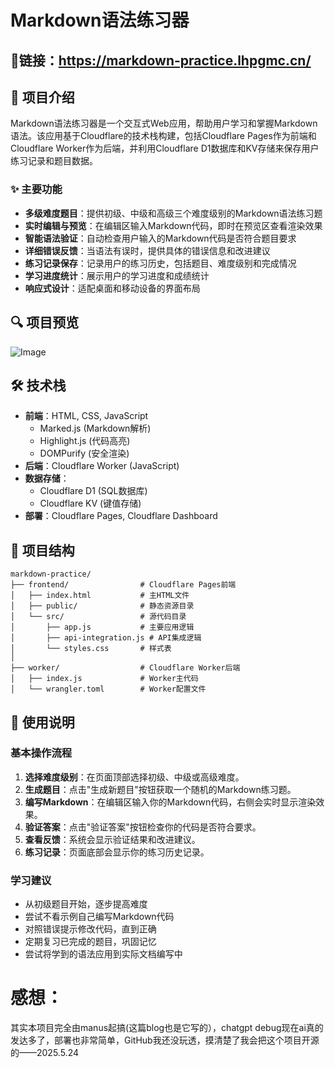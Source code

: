 
# Markdown语法练习器
## 🔗链接：https://markdown-practice.lhpgmc.cn/
## 📝 项目介绍

Markdown语法练习器是一个交互式Web应用，帮助用户学习和掌握Markdown语法。该应用基于Cloudflare的技术栈构建，包括Cloudflare Pages作为前端和Cloudflare Worker作为后端，并利用Cloudflare D1数据库和KV存储来保存用户练习记录和题目数据。

### ✨ 主要功能

- **多级难度题目**：提供初级、中级和高级三个难度级别的Markdown语法练习题
- **实时编辑与预览**：在编辑区输入Markdown代码，即时在预览区查看渲染效果
- **智能语法验证**：自动检查用户输入的Markdown代码是否符合题目要求
- **详细错误反馈**：当语法有误时，提供具体的错误信息和改进建议
- **练习记录保存**：记录用户的练习历史，包括题目、难度级别和完成情况
- **学习进度统计**：展示用户的学习进度和成绩统计
- **响应式设计**：适配桌面和移动设备的界面布局

## 🔍 项目预览

![Image](https://github.com/user-attachments/assets/5954fa02-5c37-4081-b56e-6e7928605bb9)

## 🛠️ 技术栈

- **前端**：HTML, CSS, JavaScript
  - Marked.js (Markdown解析)
  - Highlight.js (代码高亮)
  - DOMPurify (安全渲染)
- **后端**：Cloudflare Worker (JavaScript)
- **数据存储**：
  - Cloudflare D1 (SQL数据库)
  - Cloudflare KV (键值存储)
- **部署**：Cloudflare Pages, Cloudflare Dashboard

## 📂 项目结构

```
markdown-practice/
├── frontend/                # Cloudflare Pages前端
│   ├── index.html           # 主HTML文件
│   ├── public/              # 静态资源目录
│   └── src/                 # 源代码目录
│       ├── app.js           # 主要应用逻辑
│       ├── api-integration.js # API集成逻辑
│       └── styles.css       # 样式表
│
├── worker/                  # Cloudflare Worker后端
│   ├── index.js             # Worker主代码
│   └── wrangler.toml        # Worker配置文件
```


## 📱 使用说明

### 基本操作流程

1. **选择难度级别**：在页面顶部选择初级、中级或高级难度。
2. **生成题目**：点击"生成新题目"按钮获取一个随机的Markdown练习题。
3. **编写Markdown**：在编辑区输入你的Markdown代码，右侧会实时显示渲染效果。
4. **验证答案**：点击"验证答案"按钮检查你的代码是否符合要求。
5. **查看反馈**：系统会显示验证结果和改进建议。
6. **练习记录**：页面底部会显示你的练习历史记录。

### 学习建议

- 从初级题目开始，逐步提高难度
- 尝试不看示例自己编写Markdown代码
- 对照错误提示修改代码，直到正确
- 定期复习已完成的题目，巩固记忆
- 尝试将学到的语法应用到实际文档编写中

# 感想：
其实本项目完全由manus起搞(这篇blog也是它写的），chatgpt debug现在ai真的发达多了，部署也非常简单，GitHub我还没玩透，摸清楚了我会把这个项目开源的——2025.5.24
